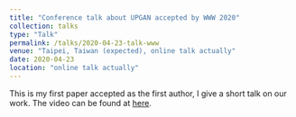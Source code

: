 ```yaml
---
title: "Conference talk about UPGAN accepted by WWW 2020"
collection: talks
type: "Talk"
permalink: /talks/2020-04-23-talk-www
venue: "Taipei, Taiwan (expected), online talk actually"
date: 2020-04-23
location: "online talk actually"
---
```


This is my first paper accepted as the first author, I give a short talk on our work. The video can be found at [here](https://www.youtube.com/watch?v=SABAIvhhMm0&list=PLJNwhMK_V7EyZCUt6SjW4JthoM9-QiHMZ&index=43).
